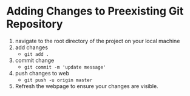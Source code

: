 # Adding Changes to Preexisting Git Repository
1. navigate to the root directory of the project on your local machine
2. add changes
	* `git add .`
3. commit change
	* `git commit -m 'update message'`
4. push changes to web
	* `git push -u origin master`
5. Refresh the webpage to ensure your changes are visible.